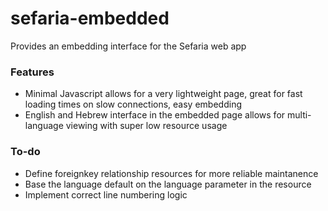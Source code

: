 # sefaria-embedded
Provides an embedding interface for the Sefaria web app

### Features
* Minimal Javascript allows for a very lightweight page, great for fast loading times on slow connections, easy embedding
* English and Hebrew interface in the embedded page allows for multi-language viewing with super low resource usage

### To-do
* Define foreignkey relationship resources for more reliable maintanence
* Base the language default on the language parameter in the resource
* Implement correct line numbering logic

